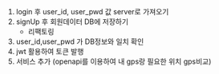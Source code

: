 1. login 후 user_id, user_pwd 값 server로 가져오기
2. signUp 후 회원데이터 DB에 저장하기
   - 리팩토링
3. user_id,user_pwd 가 DB정보와 일치 확인
4. jwt 활용하여 토큰 발행
5. 서비스 추가 (openapi를 이용하여 내 gps랑 필요한 위치 gps비교)
